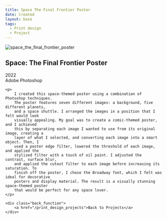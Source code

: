 ```yaml
---
title: Space The Final Frontier Poster
date: Created
layout: base
tags:
  - Print design
  - Project
---
```


<div class="project_images_2">
    <img src="/images/space_the_final_frontier_poster.png" alt="space_the_final_frontier_poster">
 </div>

 <div class="project_bio">
    <h2>Space: The Final Frontier Poster</h2>
    <p>
        2022
        <br>
        Adobe Photoshop
    </p>

    <p>
        I created this space-themed poster using a combination of Photoshop techniques. 
        The poster features seven different images: a background, five different planets, 
        and a space shuttle. I arranged the images in a position that I felt would look 
        visually appealing. My goal was to create a comic-themed poster, and I achieved 
        this by separating each image I wanted to use from its original image, creating a 
        layer of what I selected, and converting each image into a smart object. Then, I 
        used a poster edge filter, lowered the threshold of each image, and applied the 
        stylized filter with a touch of oil paint. I adjusted the contrast, surface blur, 
        and applied the cutout filter to each image before increasing its saturation. To 
        finish off the poster, I chose the Broadway font, which I felt was ideal for decorative 
        posters and display material. The result is a visually stunning space-themed poster 
        that would be perfect for any space lover.
    </p>

    <div class="back_function">
        <a href="/print_design_projects">Back to Projects</a>
    </div>
 </div>